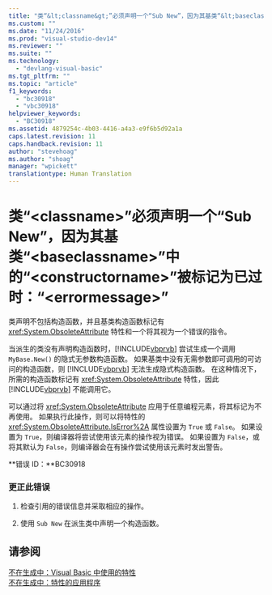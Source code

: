 ```yaml
---
title: "类“&lt;classname&gt;”必须声明一个“Sub New”，因为其基类“&lt;baseclassname&gt;”中的“&lt;constructorname&gt;”被标记为已过时：“&lt;errormessage&gt;” | Microsoft Docs"
ms.custom: ""
ms.date: "11/24/2016"
ms.prod: "visual-studio-dev14"
ms.reviewer: ""
ms.suite: ""
ms.technology: 
  - "devlang-visual-basic"
ms.tgt_pltfrm: ""
ms.topic: "article"
f1_keywords: 
  - "bc30918"
  - "vbc30918"
helpviewer_keywords: 
  - "BC30918"
ms.assetid: 4879254c-4b03-4416-a4a3-e9f6b5d92a1a
caps.latest.revision: 11
caps.handback.revision: 11
author: "stevehoag"
ms.author: "shoag"
manager: "wpickett"
translationtype: Human Translation
---
```

# 类“&lt;classname&gt;”必须声明一个“Sub New”，因为其基类“&lt;baseclassname&gt;”中的“&lt;constructorname&gt;”被标记为已过时：“&lt;errormessage&gt;”
类声明不包括构造函数，并且基类构造函数标记有 <xref:System.ObsoleteAttribute> 特性和一个将其视为一个错误的指令。  
  
 当派生的类没有声明构造函数时，[!INCLUDE[vbprvb](../../csharp/programming-guide/concepts/linq/includes/vbprvb_md.md)] 尝试生成一个调用 `MyBase.New()` 的隐式无参数构造函数。 如果基类中没有无需参数即可调用的可访问的构造函数，则 [!INCLUDE[vbprvb](../../csharp/programming-guide/concepts/linq/includes/vbprvb_md.md)] 无法生成隐式构造函数。 在这种情况下，所需的构造函数标记有 <xref:System.ObsoleteAttribute> 特性，因此 [!INCLUDE[vbprvb](../../csharp/programming-guide/concepts/linq/includes/vbprvb_md.md)] 不能调用它。  
  
 可以通过将 <xref:System.ObsoleteAttribute> 应用于任意编程元素，将其标记为不再使用。 如果执行此操作，则可以将特性的 <xref:System.ObsoleteAttribute.IsError%2A> 属性设置为 `True` 或 `False`。 如果设置为 `True`，则编译器将尝试使用该元素的操作视为错误。 如果设置为 `False`，或将其默认为 `False`，则编译器会在有操作尝试使用该元素时发出警告。  
  
 **错误 ID：**BC30918  
  
### 更正此错误  
  
1.  检查引用的错误信息并采取相应的操作。  
  
2.  使用 `Sub New` 在派生类中声明一个构造函数。  
  
## 请参阅  
 [不在生成中：Visual Basic 中使用的特性](http://msdn.microsoft.com/zh-cn/22231318-8a40-49af-9245-e0aab723563b)   
 [不在生成中：特性的应用程序](http://msdn.microsoft.com/zh-cn/2b1703ed-4437-49b3-bc0b-568094324f47)